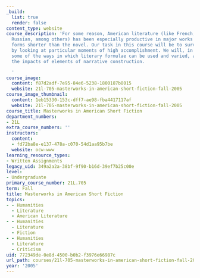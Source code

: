 ```yaml
---
_build:
  list: true
  render: false
content_type: website
course_description: 'For some reason, American literature (like French, Irish, and
  Russian, among others) has been especially productive in major works in fictional
  forms shorter than the novel. Our task in this course will be to survey that field,
  by looking at particular moments of high accomplishment. We will, in addition, consider
  some of the ways in which literary formulae can be used and varied, and some of
  the impacts of elements of narrative construction.

  '
course_image:
  content: f87d2adf-7e95-84e6-5238-1800187b8015
  website: 21l-705-masterworks-in-american-short-fiction-fall-2005
course_image_thumbnail:
  content: 1eb15330-153c-dff7-ae98-fba4417117af
  website: 21l-705-masterworks-in-american-short-fiction-fall-2005
course_title: Masterworks in American Short Fiction
department_numbers:
- 21L
extra_course_numbers: ''
instructors:
  content:
  - fd72ba8e-e137-478a-c070-54d1aa95b7be
  website: ocw-www
learning_resource_types:
- Written Assignments
legacy_uid: 349a2a2a-38bf-9f90-b16d-39ef7b25c00e
level:
- Undergraduate
primary_course_number: 21L.705
term: Fall
title: Masterworks in American Short Fiction
topics:
- - Humanities
  - Literature
  - American Literature
- - Humanities
  - Literature
  - Fiction
- - Humanities
  - Literature
  - Criticism
uid: 772349de-0e8d-4500-b0b2-f3976e66987c
url_path: courses/21l-705-masterworks-in-american-short-fiction-fall-2005
year: '2005'
---
```

